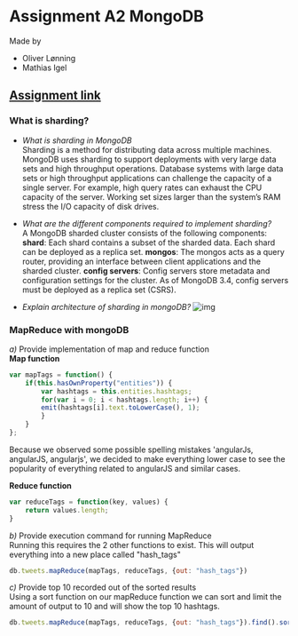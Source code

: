 # Assignment A2 MongoDB

Made by 
- Oliver Lønning
- Mathias Igel

## [Assignment link](<MongoDBExercise.pdf>)

### What is sharding?
- *What is sharding in MongoDB*  
  Sharding is a method for distributing data across multiple machines. MongoDB uses sharding to support deployments with very large data sets and high throughput operations. Database systems with large data sets or high throughput applications can challenge the capacity of a single server. For example, high query rates can exhaust the CPU capacity of the server. Working set sizes larger than the system’s RAM stress the I/O capacity of disk drives.  

- *What are the different components required to implement sharding?*  
    A MongoDB sharded cluster consists of the following components:
    **shard**: Each shard contains a subset of the sharded data. Each shard can be deployed as a replica set.
    **mongos**: The mongos acts as a query router, providing an interface between client applications and the sharded cluster.
    **config servers**: Config servers store metadata and configuration settings for the cluster. As of MongoDB 3.4, config servers must be deployed as a replica set (CSRS).

- *Explain architecture of sharding in mongoDB?*
![img](https://docs.mongodb.com/manual/_images/sharded-cluster-production-architecture.bakedsvg.svg)

### MapReduce with mongoDB

*a)* Provide implementation of map and reduce function  
**Map function**
```javascript
var mapTags = function() {
    if(this.hasOwnProperty("entities")) {
        var hashtags = this.entities.hashtags;
        for(var i = 0; i < hashtags.length; i++) {
        emit(hashtags[i].text.toLowerCase(), 1);
        }
    }
};
```
Because we observed some possible spelling mistakes 'angularJs, angularJS, angularjs', we decided to make everything lower case to see the popularity of everything related to angularJS and similar cases.

**Reduce function**
```javascript
var reduceTags = function(key, values) {
    return values.length;
}
```

*b)* Provide execution command for running MapReduce  
Running this requires the 2 other functions to exist.
This will output everything into a new place called "hash_tags"
```javascript
db.tweets.mapReduce(mapTags, reduceTags, {out: "hash_tags"})
```

*c)* Provide top 10 recorded out of the sorted results  
Using a sort function on our mapReduce function we can sort and limit the amount of output to 10 and will show the top 10 hashtags.
```javascript
db.tweets.mapReduce(mapTags, reduceTags, {out: "hash_tags"}).find().sort({ 'value': -1 }).limit(10)

```
 

